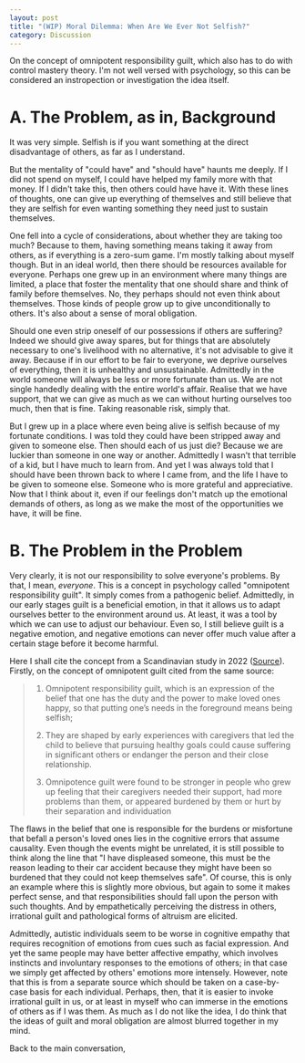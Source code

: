 ```yaml
---
layout: post
title: "(WIP) Moral Dilemma: When Are We Ever Not Selfish?"
category: Discussion
---
```


On the concept of omnipotent responsibility guilt, which also has to do with control mastery theory. I'm not well versed with psychology, so this can be considered an instropection or investigation the idea itself.

# A. The Problem, as in, Background
It was very simple. Selfish is if you want something at the direct disadvantage of others, as far as I understand.

But the mentality of "could have" and "should have" haunts me deeply. If I did not spend on myself, I could have helped my family more with that money. If I didn't take this, then others could have have it. With these lines of thoughts, one can give up everything of themselves and still believe that they are selfish for even wanting something they need just to sustain themselves.

One fell into a cycle of considerations, about whether they are taking too much? Because to them, having something means taking it away from others, as if everything is a zero-sum game. I'm mostly talking about myself though. But in an ideal world, then there should be resources available for everyone. Perhaps one grew up in an environment where many things are limited, a place that foster the mentality that one should share and think of family before themselves. No, they perhaps should not even think about themselves. Those kinds of people grow up to give unconditionally to others. It's also about a sense of moral obligation. 

Should one even strip oneself of our possessions if others are suffering? Indeed we should give away spares, but for things that are absolutely necessary to one's livelihood with no alternative, it's not advisable to give it away. Because if in our effort to be fair to everyone, we deprive ourselves of everything, then it is unhealthy and unsustainable. Admittedly in the world someone will always be less or more fortunate than us. We are not single handedly dealing with the entire world's affair. Realise that we have support, that we can give as much as we can without hurting ourselves too much, then that is fine. Taking reasonable risk, simply that.

But I grew up in a place where even being alive is selfish because of my fortunate conditions. I was told they could have been stripped away and given to someone else. Then should each of us just die? Because we are luckier than someone in one way or another. Admittedly I wasn't that terrible of a kid, but I have much to learn from. And yet I was always told that I should have been thrown back to where I came from, and the life I have to be given to someone else. Someone who is more grateful and appreciative. Now that I think about it, even if our feelings don't match up the emotional demands of others, as long as we make the most of the opportunities we have, it will be fine.

# B. The Problem in the Problem
Very clearly, it is not our responsibility to solve everyone's problems. By that, I mean, _everyone_. This is a concept in psychology called "omnipotent responsibility guilt". It simply comes from a pathogenic belief. Admittedly, in our early stages guilt is a beneficial emotion, in that it allows us to adapt ourselves better to the environment around us. At least, it was a tool by which we can use to adjust our behaviour. Even so, I still believe guilt is a negative emotion, and negative emotions can never offer much value after a certain stage before it become harmful.

Here I shall cite the concept from a Scandinavian study in 2022 ([Source][study1]). Firstly, on the concept of omnipotent guilt cited from the same source:
> 1. Omnipotent responsibility guilt, which is an expression of the belief that one has the duty and the power to make loved ones happy, so that putting one’s needs in the foreground means being selfish;
> 
> 2. They are shaped by early experiences with caregivers that led the child to believe that pursuing healthy goals could cause suffering in significant others or endanger the person and their close relationship.
> 
> 3. Omnipotence guilt were found to be stronger in people who grew up feeling that their caregivers needed their support, had more problems than them, or appeared burdened by them or hurt by their separation and individuation

The flaws in the belief that one is responsible for the burdens or misfortune that befall a person's loved ones lies in the cognitive errors that assume causality. Even though the events might be unrelated, it is still possible to think along the line that "I have displeased someone, this must be the reason leading to their car accident because they might have been so burdened that they could not keep themselves safe". Of course, this is only an example where this is slightly more obvious, but again to some it makes perfect sense, and that responsibilities should fall upon the person with such thoughts. And by empathetically perceiving the distress in others, irrational guilt and pathological forms of altruism are elicited. 

Admittedly, autistic individuals seem to be worse in cognitive empathy that requires recognition of emotions from cues such as facial expression. And yet the same people may have better affective empathy, which involves instincts and involuntary responses to the emotions of others; in that case we simply get affected by others' emotions more intensely. However, note that this is from a separate source which should be taken on a case-by-case basis for each individual. Perhaps, then, that it is easier to invoke irrational guilt in us, or at least in myself who can immerse in the emotions of others as if I was them. As much as I do not like the idea, I do think that the ideas of guilt and moral obligation are almost blurred together in my mind.

Back to the main conversation, 

[study1]: https://onlinelibrary.wiley.com/doi/10.1111/sjop.12854
